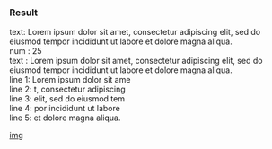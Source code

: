 
### Result <br>
text: Lorem ipsum dolor sit amet, consectetur adipiscing elit, sed do eiusmod tempor incididunt ut labore et dolore magna aliqua. <br>
num : 25<br>
text  :  Lorem ipsum dolor sit amet, consectetur adipiscing elit, sed do eiusmod tempor incididunt ut labore et dolore magna aliqua. <br>
line 1: Lorem ipsum dolor sit ame<br>
line 2: t, consectetur adipiscing<br>
line 3:  elit, sed do eiusmod tem<br>
line 4: por incididunt ut labore <br>
line 5: et dolore magna aliqua. <br>

[img](https://github.com/lintabong/Dashboarding-and-Data-Visualization/blob/main/Text-Splitter/textsplitter.png)
